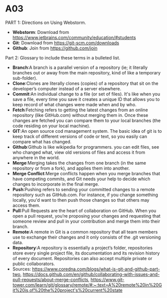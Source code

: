 # A03
PART 1: Directions on Using Webstorm.
* **Webstorm**: Download from https://www.jetbrains.com/community/education/#students
* **Git**: Download from https://git-scm.com/downloads
* **Github**: Join from https://github.com/join


 

Part 2: Glossary to include these terms in a bulleted list.

* **Branch**:A branch is a parallel version of a repository (ie; it literally branches out or away from the main repository, kind of like a temporary sub-folder). 
* **Clone**:Clones are literally clones (copies) of a repository that sit on the developer’s computer instead of a server elsewhere.  
* **Commit**:An individual change to a file (or set of files). It's like when you save a file, every time you save it creates a unique ID that allows you to keep record of what changes were made when and by who. 
* **Fetch**:Fetching refers to getting the latest changes from an online repository (like GitHub.com) without merging them in. Once these changes are fetched you can compare them to your local branches (the code residing on your local machine).  
* **GIT**:An open source cod management system. The basic idea of git is to keep track of different versions of code or text, so you easily can compare what has changed. 
* **Github**:Github is like wikipedia for programmers. you can edit files, see who changed what, view old versions of files and access it from anywhere in the world. 
* **Merge**:Merging takes the changes from one branch (in the same repository or from a fork), and applies them into another.  
* **Merge Conflict**:Merge conflicts happen when you merge branches that have competing commits, and Git needs your help to decide which changes to incorporate in the final merge.  
* **Push**:Pushing refers to sending your committed changes to a remote repository such as GitHub.com. For instance, if you change something locally, you'd want to then push those changes so that others may access them.  
* **Pull**:Pull Requests are the heart of collaboration on GitHub. When you open a pull request, you’re proposing your changes and requesting that someone review and pull in your contribution and merge them into their branch.  
* **Remote**:A remote in Git is a common repository that all team members use to exchange their changes and it only consists of the .git versioning data.  
* **Repository**:A repository is essentially a project’s folder, repositories store every single project file, its documentation and its revision history of every document. Repositories can also accept multiple private or public collaborators.
* Sources: https://www.coredna.com/blogs/what-is-git-and-github-part-two,
https://docs.github.com/en/github/collaborating-with-issues-and-pull-requests/about-merge-conflicts,
https://www.git-tower.com/learn/git/glossary/remote/#:~:text=A%20remote%20in%20Git%20is,of%20the%20project's%20current%20state
